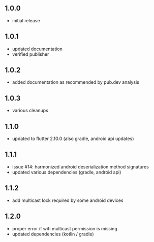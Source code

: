 ## 1.0.0

* initial release

## 1.0.1

* updated documentation
* verified publisher

## 1.0.2

* added documentation as recommended by pub.dev analysis

## 1.0.3

* various cleanups

## 1.1.0

* updated to flutter 2.10.0 (also gradle, android api updates)

## 1.1.1

* issue #14: harmonized android deserialization method signatures
* updated various dependencies (gradle, android api)

## 1.1.2

* add multicast lock required by some android devices

## 1.2.0

* proper error if wifi multicast permission is missing
* updated dependencies (kotlin / gradle)
